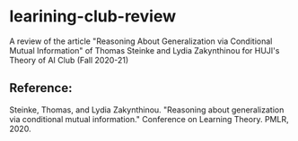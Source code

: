 # learining-club-review
A review of the article "Reasoning About Generalization via Conditional Mutual Information" of Thomas Steinke and Lydia Zakynthinou for HUJI's Theory of AI Club (Fall 2020-21) 

## Reference:
Steinke, Thomas, and Lydia Zakynthinou. "Reasoning about generalization via conditional mutual information." Conference on Learning Theory. PMLR, 2020.
